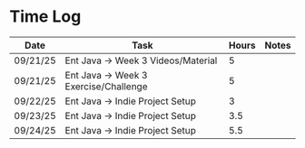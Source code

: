 # Time Log

| Date     | Task                                  | Hours | Notes |
|----------|---------------------------------------|-------|-|
| 09/21/25 | Ent Java -> Week 3 Videos/Material    | 5     | |
| 09/21/25 | Ent Java -> Week 3 Exercise/Challenge | 5     | |
| 09/22/25 | Ent Java -> Indie Project Setup       | 3     | |
| 09/23/25 | Ent Java -> Indie Project Setup       | 3.5   | |
| 09/24/25 | Ent Java -> Indie Project Setup       | 5.5   | |